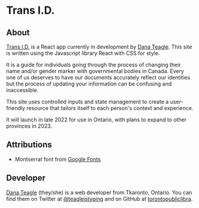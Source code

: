 # Trans I.D.

## About

[Trans I.D.](https://trans-id.app/) is a React app currently in development by [Dana Teagle](https://danateagle.com). This site is written using the Javascript library React with CSS for style.

It is a guide for individuals going through the process of changing their name and/or gender marker with governmental bodies in Canada. Every one of us deserves to have our documents accurately reflect our identities but the process of updating your information can be confusing and inaccessible.

This site uses controlled inputs and state management to create a user-friendly resource that tailors itself to each person's context and experience.

It will launch in late 2022 for use in Ontario, with plans to expand to other provinces in 2023.

## Attributions

- Montserrat font from [Google Fonts](https://fonts.google.com/)

## Developer

[Dana Teagle](https://danateagle.com) (they/she) is a web developer from Tkaronto, Ontario. You can find them on Twitter at [@teagleistyping](https://twitter.com/teagleistyping) and on GitHub at [torontopubliclibra](https://github.com/torontopubliclibra).
